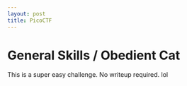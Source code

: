 ```yaml
---
layout: post
title: PicoCTF
---
```


# General Skills / Obedient Cat
This is a super easy challenge. No writeup required. lol

